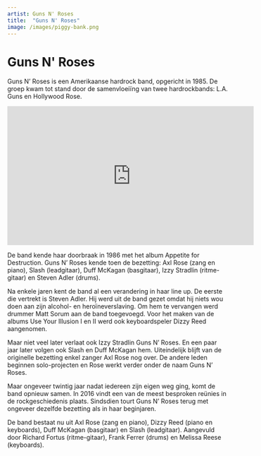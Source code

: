 ```yaml
---
artist: Guns N' Roses
title:  "Guns N' Roses"
image: /images/piggy-bank.png
---
```


# Guns N' Roses

<span class="lead">Guns N’ Roses is een Amerikaanse hardrock band, opgericht in 1985. De groep kwam tot stand door de samenvloeiïng van twee hardrockbands: L.A. Guns en Hollywood Rose.</span> 

<iframe width="560" height="315" src="https://www.youtube.com/embed/NmqK0aXkHho" frameborder="0" allowfullscreen></iframe>De band kende haar doorbraak in 1986 met het album <span class="engels">Appetite for Destruction</span>. <span class="engels">Guns N’ Roses</span> kende toen de bezetting: Axl Rose (zang en piano), Slash (leadgitaar), Duff McKagan (basgitaar), Izzy Stradlin (ritme-gitaar) en Steven Adler (drums).Na enkele jaren kent de band al een verandering in haar <span class="engels">line up</span>. De eerste die vertrekt is Steven Adler. Hij werd uit de band gezet omdat hij niets wou doen aan zijn alcohol- en heroïneverslaving. Om hem te vervangen werd drummer Matt Sorum aan de band toegevoegd. Voor het maken van de albums <span class="engels">Use Your Illusion I</span> en <span class="engels">II</span> werd ook keyboardspeler Dizzy Reed aangenomen. Maar niet veel later verlaat ook Izzy Stradlin <span class="engels">Guns N’ Roses</span>. En een paar jaar later volgen ook Slash en Duff McKagan hem. Uiteindelijk blijft van de originelle bezetting enkel zanger Axl Rose nog over. De andere leden beginnen solo-projecten en Rose werkt verder onder de naam <span class="engels">Guns N’ Roses</span>. Maar ongeveer twintig jaar nadat iedereen zijn eigen weg ging, komt de band opnieuw samen. In 2016 vindt een van de meest besproken reünies in de rockgeschiedenis plaats. Sindsdien tourt <span class="engels">Guns N’ Roses</span> terug met ongeveer dezelfde bezetting als in haar beginjaren. De band bestaat nu uit Axl Rose (zang en piano), Dizzy Reed (piano en keyboards), Duff McKagan (basgitaar) en Slash (leadgitaar). Aangevuld door Richard Fortus (ritme-gitaar), Frank Ferrer (drums) en Melissa Reese (keyboards).
